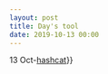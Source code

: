 ```yaml
---
layout: post
title: Day's tool
date: 2019-10-13 00:00
---
```


13 Oct-[hashcat](https://rajoul.github.io/vulnhub)}}
